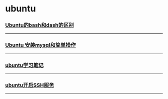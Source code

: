 ubuntu
======

### [Ubuntu的bash和dash的区别](bash-dash-diff)

---

### [Ubuntu 安装mysql和简单操作](mysql-install)

---

### [ubuntu学习笔记](note)

---

### [ubuntu开启SSH服务](ubuntu-ssh)

---
